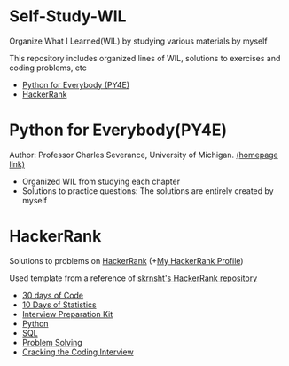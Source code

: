 # Self-Study-WIL
Organize What I Learned(WIL) by studying various materials by myself

This repository includes organized lines of WIL, solutions to exercises and coding problems, etc

* [Python for Everybody (PY4E)](#python-for-everybody(py4e))
* [HackerRank](#HackerRank)

# Python for Everybody(PY4E)

Author: Professor Charles Severance, University of Michigan. [(homepage link)](https://www.py4e.com/)

* Organized WIL from studying each chapter
* Solutions to practice questions: The solutions are entirely created by myself

# HackerRank

Solutions to problems on [HackerRank](https://www.hackerrank.com) (+[My HackerRank Profile](https://www.hackerrank.com/will_data))

Used template from a reference of [skrnsht's HackerRank repository](https://github.com/sknsht/HackerRank)

* [30 days of Code](HackerRank)
* [10 Days of Statistics](HackerRank)
* [Interview Preparation Kit](HackerRank)
* [Python](HackerRank)
* [SQL](HackerRank)
* [Problem Solving](HackerRank)
* [Cracking the Coding Interview](HackerRank)



